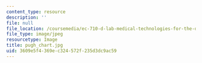 ```yaml
---
content_type: resource
description: ''
file: null
file_location: /coursemedia/ec-710-d-lab-medical-technologies-for-the-developing-world-spring-2010/3609e5f4369ec324572f235d3dc9ac59_pugh_chart.jpg
file_type: image/jpeg
resourcetype: Image
title: pugh_chart.jpg
uid: 3609e5f4-369e-c324-572f-235d3dc9ac59
---
```

